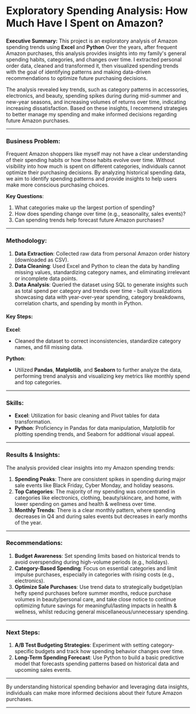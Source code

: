 # **Exploratory Spending Analysis: How Much Have I Spent on Amazon?**

### 

**Executive Summary:**
This project is an exploratory analysis of Amazon spending trends using **Excel** and **Python** Over the years, after frequent Amazon purchases, this analysis provides insights into my family's general spending habits, categories, and changes over time. I extracted personal order data, cleaned and transformed it, then visualized spending trends with the goal of identifying patterns and making data-driven recommendations to optimize future purchasing decisions.

The analysis revealed key trends, such as category patterns in accessories, electronics, and beauty, spending spikes during during mid-summer and new-year seasons, and increasing volumes of returns over time, indicating increasing dissatisfaction. Based on these insights, I recommend strategies to better manage my spending and make informed decisions regarding future Amazon purchases.

---

### **Business Problem:**
Frequent Amazon shoppers like myself may not have a clear understanding of their spending habits or how those habits evolve over time. Without visibility into how much is spent on different categories, individuals cannot optimize their purchasing decisions. By analyzing historical spending data, we aim to identify spending patterns and provide insights to help users make more conscious purchasing choices.

**Key Questions**:
1. What categories make up the largest portion of spending?
2. How does spending change over time (e.g., seasonality, sales events)?
3. Can spending trends help forecast future Amazon purchases?

---

### **Methodology:**
1. **Data Extraction**: Collected raw data from personal Amazon order history (downloaded as CSV).
2. **Data Cleaning**: Used Excel and Python to clean the data by handling missing values, standardizing category names, and eliminating irrelevant or incomplete data points.
3. **Data Analysis**: Queried the dataset using SQL to generate insights such as total spend per category and trends over time - built visualizations showcasing data with year-over-year spending, category breakdowns, correlation charts, and spending by month in Python.

#### **Key Steps**:
**Excel**:
   - Cleaned the dataset to correct inconsistencies, standardize category names, and fill missing data. 

**Python**:
   - Utilized **Pandas**, **Matplotlib**, and **Seaborn** to further analyze the data, performing trend analysis and visualizing key metrics like monthly spend and top categories.
---

### **Skills**:
- **Excel**: Utilization for basic cleaning and Pivot tables for data transformation.
- **Python**: Proficiency in Pandas for data manipulation, Matplotlib for plotting spending trends, and Seaborn for additional visual appeal.
---

### **Results & Insights**:
The analysis provided clear insights into my Amazon spending trends:

1. **Spending Peaks**: There are consistent spikes in spending during major sale events like Black Friday, Cyber Monday, and holiday seasons.
2. **Top Categories**: The majority of my spending was concentrated in categories like electronics, clothing, beauty/skincare, and home, with lower spending on games and health & wellness over time.
3. **Monthly Trends**: There is a clear monthly pattern, where spending decreases in Q4 and during sales events but decreases in early months of the year.

---

### **Recommendations**:
1. **Budget Awareness**: Set spending limits based on historical trends to avoid overspending during high-volume periods (e.g., holidays).
2. **Category-Based Spending**: Focus on essential categories and limit impulse purchases, especially in categories with rising costs (e.g., electronics).
3. **Optimize Sale Purchases**: Use trend data to strategically budget/plan hefty spend purchases before summer months, reduce purchase volumes in beauty/personal care, and take close notice to continue optimizing future savings for meaningful/lasting impacts in health & wellness, whilst reducing general miscellaneous/unnecessary spending.

---

### **Next Steps**:
1. **A/B Test Budgeting Strategies**: Experiment with setting category-specific budgets and track how spending behavior changes over time.
2. **Long-Term Spending Forecast**: Use Python to build a basic predictive model that forecasts spending patterns based on historical data and upcoming sales events.


---

By understanding historical spending behavior and leveraging data insights, individuals can make more informed decisions about their future Amazon purchases.

---





